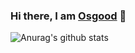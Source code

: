 ### Hi there, I am [Osgood](https://www.osgoodgunawan.me/) 👋
![Anurag's github stats](https://github-readme-stats.vercel.app/api?username=osgood1024&show_icons=true&theme=radical)



<!--
**osgood1024/osgood1024** is a ✨ _special_ ✨ repository because its `README.md` (this file) appears on your GitHub profile.

Here are some ideas to get you started:

- 🔭 I’m currently working on ...
- 🌱 I’m currently learning ...
- 👯 I’m looking to collaborate on ...
- 🤔 I’m looking for help with ...
- 💬 Ask me about ...
- 📫 How to reach me: ...
- 😄 Pronouns: ...
- ⚡ Fun fact: ...
-- >
